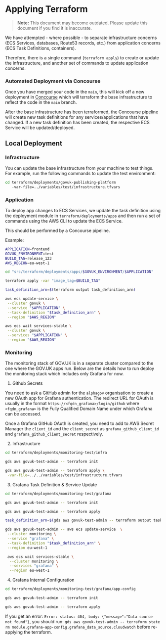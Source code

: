 # Applying Terraform

> **Note:** This document may become outdated. Please update this document
if you find it is inaccurate.

We have attempted - where possible - to separate infrastructure concerns
(ECS Services, databases, Route53 records, etc.) from application concerns
(ECS Task Definitions, containers).

Therefore, there is a single command (`terraform apply`) to create or update the
infrastructure, and another set of commands to update application concerns.

### Automated Deployment via Concourse

Once you have merged your code in the `main`, this will kick off a new deployment
in [Concourse](https://cd.gds-reliability.engineering/teams/govuk-tools/pipelines/deploy-apps-test)
which will terraform the base infrastructure to reflect the code in the `main` branch.

After the base infrastructure has been terraformed, the Concourse pipeline will create new task definitions
for any services/applications that have changed. If a new task definition has been created, the respective
ECS Service will be updated/deployed.

## Local Deployment

### Infrastructure

You can update the base infrastructure from your machine to test things.
For example, run the following commands to update the test environment:

```sh
cd terraform/deployments/govuk-publishing-platform
   -var-file=../variables/test/infrastructure.tfvars
```

### Application

To deploy app changes to ECS Services, we update the task definition using
the deployment module in `terraform/deployments/apps` and then run a
set of commands using the AWS CLI to update the ECS Service.

This should be performed by a Concourse pipeline.

Example:

```sh
APPLICATION=frontend
GOVUK_ENVIRONMENT=test
BUILD_TAG=release_123
AWS_REGION=eu-west-1

cd "src/terraform/deployments/apps/$GOVUK_ENVIRONMENT/$APPLICATION"

terraform apply -var "image_tag=$BUILD_TAG"

task_definition_arn=$(terraform output task_definition_arn)

aws ecs update-service \
 --cluster govuk \
 --service "$APPLICATION" \
 --task-definition "$task_definition_arn" \
 --region "$AWS_REGION"

aws ecs wait services-stable \
 --cluster govuk \
 --services "$APPLICATION" \
 --region "$AWS_REGION"
```

### Monitoring

The monitoring stack of GOV.UK is in a separate cluster compared to the one where
the GOV.UK apps run. Below are the details how to run deploy the monitoring stack
which includes only Grafana for now.

1. Github Secrets

You need to ask a GitHub admin for the `alphagov` organisation to create a new
OAuth app for Grafana authentication. The redirect URL for OAuth is usually in
the format `https://<fqdn_grafana>/login/github` where `<fqdn_grafana>` is the
Fully Qualified Domain Name under which Grafana can be accessed.

Once a Grafana GitHub OAuth is created, you need to add to AWS Secret Manager
the `client_id` and the `client_secret` as `grafana_github_client_id` and
`grafana_github_client_secret` respectively.

2. Infrastructure

```sh
cd terraform/deployments/monitoring-test/infra

gds aws govuk-test-admin -- terraform init

gds aws govuk-test-admin -- terraform apply \
 -var-file=../../variables/test/infrastructure.tfvars
```

3. Grafana Task Definition & Service Update

```sh
cd terraform/deployments/monitoring-test/grafana

gds aws govuk-test-admin -- terraform init

gds aws govuk-test-admin -- terraform apply

task_definition_arn=$(gds aws govuk-test-admin -- terraform output task_definition_arn)

gds aws govuk-test-admin -- aws ecs update-service  \
 --cluster monitoring \
 --service "grafana" \
 --task-definition "$task_definition_arn" \
 --region eu-west-1

 aws ecs wait services-stable \
  --cluster monitoring \
  --services "grafana" \
  --region eu-west-1
```

4. Grafana Internal Configuration

```sh
cd terraform/deployments/monitoring-test/grafana/app-config

gds aws govuk-test-admin -- terraform init

gds aws govuk-test-admin -- terraform apply
```

If you get an error: `Error: status: 404, body: {"message":"Data source not found"}`,
you should run: `gds aws govuk-test-admin -- terraform state rm module.grafana-app-config.grafana_data_source.cloudwatch` before re-applying the terraform.
